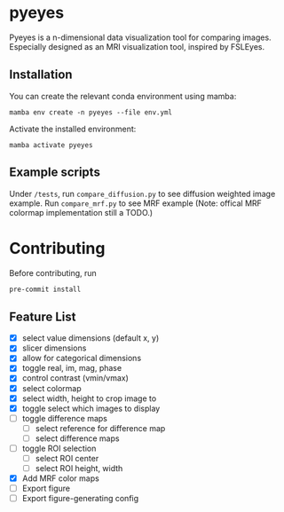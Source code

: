 # pyeyes

Pyeyes is a n-dimensional data visualization tool for comparing images. Especially designed as an MRI visualization tool, inspired by FSLEyes.

## Installation
You can create the relevant conda environment using mamba:
```
mamba env create -n pyeyes --file env.yml
```

Activate the installed environment:
```
mamba activate pyeyes
```

## Example scripts

Under `/tests`, run `compare_diffusion.py` to see diffusion weighted image example. Run `compare_mrf.py` to see MRF example (Note: offical MRF colormap implementation still a TODO.)

# Contributing

Before contributing, run
```bash
pre-commit install
```

## Feature List
- [x] select value dimensions (default x, y)
- [x] slicer dimensions
- [x] allow for categorical dimensions
- [x] toggle real, im, mag, phase
- [x] control contrast (vmin/vmax)
- [x] select colormap
- [x] select width, height to crop image to
- [x] toggle select which images to display
- [ ] toggle difference maps
    - [ ] select reference for difference map
    - [ ] select difference maps
- [ ] toggle ROI selection
    - [ ] select ROI center
    - [ ] select ROI height, width
- [x] Add MRF color maps
- [ ] Export figure
- [ ] Export figure-generating config
